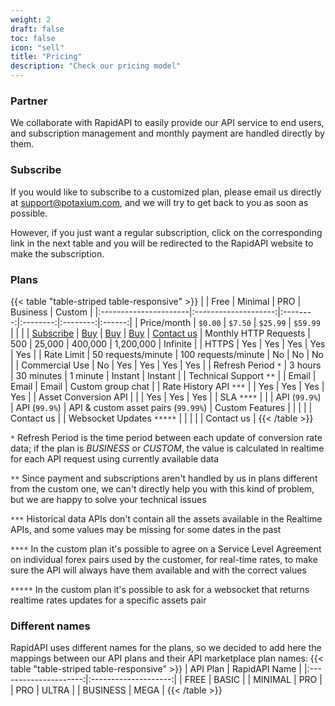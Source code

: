 ```yaml
---
weight: 2
draft: false
toc: false
icon: "sell"
title: "Pricing"
description: "Check our pricing model"
---
```


### Partner
We collaborate with RapidAPI to easily provide our API service to end users, and subscription management and monthly
payment are handled directly by them.

### Subscribe
If you would like to subscribe to a customized plan, please email us directly at [support@potaxium.com](mailto:support@potaxium.com),
and we will try to get back to you as soon as possible.

However, if you just want a regular subscription, click on the corresponding link in the next table and you will be redirected
to the RapidAPI website to make the subscription.

### Plans
{{< table "table-striped table-responsive" >}}
|                       |   Free               |  Minimal   |  PRO     | Business | Custom |
|:----------------------|:--------------------:|:--------:|:--------:|:--------:|:------:|
| Price/month           | `$0.00`              | `$7.50`  | `$25.99` | `$59.99` |   |
|                       | [Subscribe](https://rapidapi.com) | [Buy](https://rapidapi.com) | [Buy](https://rapidapi.com) | [Buy](https://rapidapi.com) | [Contact us](/docs/support)
| Monthly HTTP Requests | 500 | 25,000 | 400,000 | 1,200,000 | Infinite |
| HTTPS                 | Yes | Yes    | Yes     | Yes       | Yes      |
| Rate Limit            | 50 requests/minute   | 100 requests/minute  | No | No | No |
| Commercial Use        | No                   | Yes | Yes | Yes | Yes |
| Refresh Period `*`    | 3 hours              | 30 minutes | 1 minute | Instant | Instant |
| Technical Support `**`    |                  | Email | Email | Email | Custom group chat |
| Rate History API `***`    |                  | Yes | Yes | Yes | Yes | 
| Asset Conversion API      |                  |     | Yes | Yes | Yes |
| SLA `****`                |                  |     | API (`99.9%`)  | API (`99.9%`) | API & custom asset pairs (`99.99%`)
| Custom Features           |                  |     |     |     | Contact us |
| Websocket Updates `*****` |                  |     |     |     | Contact us |
{{< /table >}}

`*` Refresh Period is the time period between each update of conversion rate data; if the plan is *BUSINESS* or *CUSTOM*,
    the value is calculated in realtime for each API request using currently available data

`**` Since payment and subscriptions aren't handled by us in plans different from the custom one, we can't directly help
     you with this kind of problem, but we are happy to solve your technical issues

`***` Historical data APIs don't contain all the assets available in the Realtime APIs, and some values may be missing
      for some dates in the past

`****` In the custom plan it's possible to agree on a Service Level Agreement on individual forex pairs used by the
      customer, for real-time rates, to make sure the API will always have them available and with the correct values

`*****` In the custom plan it's possible to ask for a websocket that returns realtime rates updates for a specific
       assets pair

### Different names
RapidAPI uses different names for the plans, so we decided to add here the mappings
between our API plans and their API marketplace plan names:
{{< table "table-striped table-responsive" >}}
|       API Plan        |   RapidAPI Name      |
|:---------------------:|:--------------------:|
| FREE                  | BASIC                |
| MINIMAL               | PRO                  |
| PRO                   | ULTRA                |
| BUSINESS              | MEGA                 |
{{< /table >}}